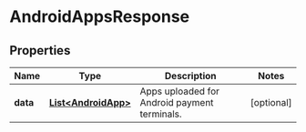 

# AndroidAppsResponse


## Properties

| Name | Type | Description | Notes |
|------------ | ------------- | ------------- | -------------|
|**data** | [**List&lt;AndroidApp&gt;**](AndroidApp.md) | Apps uploaded for Android payment terminals. |  [optional] |



